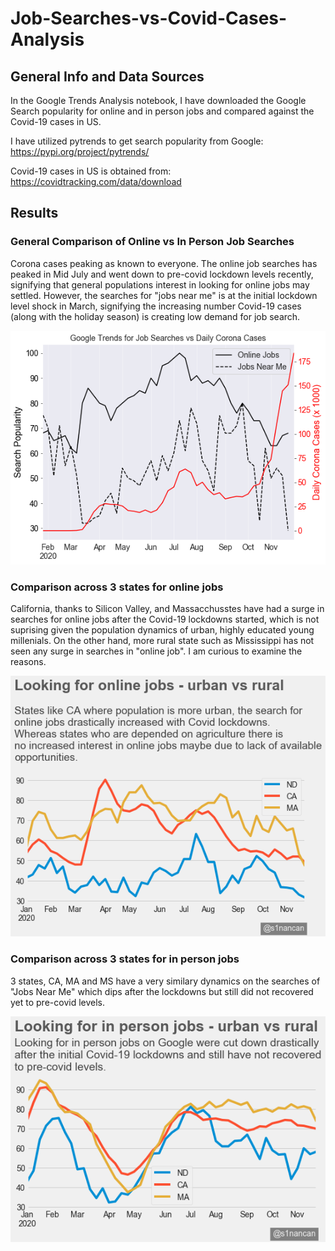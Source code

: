 # Job-Searches-vs-Covid-Cases-Analysis

## General Info and Data Sources

In the Google Trends Analysis notebook, I have downloaded the Google Search popularity for online and in person jobs and compared against the Covid-19 cases in US. 

I have utilized pytrends to get search popularity from Google:  https://pypi.org/project/pytrends/

Covid-19 cases in US is obtained from: https://covidtracking.com/data/download

## Results

### General Comparison of Online vs In Person Job Searches

Corona cases peaking as known to everyone. The online job searches has peaked in Mid July and went down to pre-covid lockdown levels recently, signifying that general populations interest in looking for online jobs may settled. However, the searches for "jobs near me" is at the initial lockdown level shock in March, signifying the increasing number Covid-19 cases (along with the holiday season) is creating low demand for job search. 

![US General](Job%20Search%20Trends.png)

### Comparison across 3 states for online jobs

California, thanks to Silicon Valley, and Massacchusstes have had a surge in searches for online jobs after the Covid-19 lockdowns started, which is not suprising given the population dynamics of urban, highly educated young millenials. On the other hand, more rural state such as Mississippi has not seen any surge in searches in "online job". I am curious to examine the reasons. 

![3 states: MA, CA, MS](online_jobs.png)

### Comparison across 3 states for in person jobs

3 states, CA, MA and MS have a very similary dynamics on the searches of "Jobs Near Me" which dips after the lockdowns but still did not recovered yet to pre-covid levels. 

![3 states: MA, CA, MS](in_person_jobs.png)
